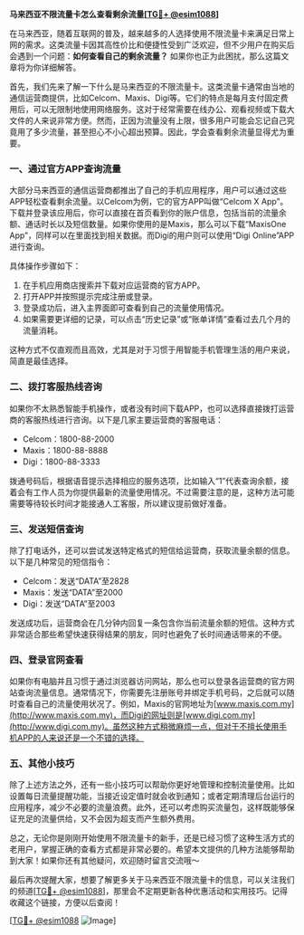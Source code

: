 **马来西亚不限流量卡怎么查看剩余流量[[TG💪+ @esim1088](https://t.me/s/esim1088)]**

在马来西亚，随着互联网的普及，越来越多的人选择使用不限流量卡来满足日常上网的需求。这类流量卡因其高性价比和便捷性受到广泛欢迎，但不少用户在购买后会遇到一个问题：**如何查看自己的剩余流量？** 如果你也正为此困扰，那么这篇文章将为你详细解答。

首先，我们先来了解一下什么是马来西亚的不限流量卡。这类流量卡通常由当地的通信运营商提供，比如Celcom、Maxis、Digi等。它们的特点是每月支付固定费用后，可以无限制地使用网络服务。这对于经常需要在线办公、观看视频或下载大文件的人来说非常方便。然而，正因为流量没有上限，很多用户可能会忘记自己究竟用了多少流量，甚至担心不小心超出预算。因此，学会查看剩余流量显得尤为重要。

### **一、通过官方APP查询流量**

大部分马来西亚的通信运营商都推出了自己的手机应用程序，用户可以通过这些APP轻松查看剩余流量。以Celcom为例，它的官方APP叫做“Celcom X App”。下载并登录该应用后，你可以直接在首页看到你的账户信息，包括当前的流量余额、通话时长以及短信数量。如果你使用的是Maxis，那么可以下载“MaxisOne App”，同样可以在里面找到相关数据。而Digi的用户则可以使用“Digi Online”APP进行查询。

具体操作步骤如下：
1. 在手机应用商店搜索并下载对应运营商的官方APP。
2. 打开APP并按照提示完成注册或登录。
3. 登录成功后，进入主界面即可查看到自己的流量使用情况。
4. 如果需要更详细的记录，可以点击“历史记录”或“账单详情”查看过去几个月的流量消耗。

这种方式不仅直观而且高效，尤其是对于习惯于用智能手机管理生活的用户来说，简直是最佳选择。

### **二、拨打客服热线咨询**

如果你不太熟悉智能手机操作，或者没有时间下载APP，也可以选择直接拨打运营商的客服热线进行咨询。以下是几家主要运营商的客服电话：

- Celcom：1800-88-2000  
- Maxis：1800-88-8888  
- Digi：1800-88-3333  

拨通号码后，根据语音提示选择相应的服务选项，比如输入“1”代表查询余额，接着会有工作人员为你提供最新的流量使用情况。不过需要注意的是，这种方法可能需要等待较长时间才能接通人工客服，所以建议提前做好准备。

### **三、发送短信查询**

除了打电话外，还可以尝试发送特定格式的短信给运营商，获取流量余额的信息。以下是几种常见的短信指令：

- Celcom：发送“DATA”至2828  
- Maxis：发送“DATA”至2000  
- Digi：发送“DATA”至2003  

发送成功后，运营商会在几分钟内回复一条包含你当前流量余额的短信。这种方式非常适合那些希望快速获得结果的朋友，同时也避免了长时间通话带来的不便。

### **四、登录官网查看**

如果你有电脑并且习惯于通过浏览器访问网站，那么也可以登录各运营商的官方网站查询流量信息。通常情况下，你需要先注册账号并绑定手机号码，之后就可以随时查看自己的流量使用状况了。例如，Maxis的官网地址为[www.maxis.com.my](http://www.maxis.com.my)，而Digi的网址则是[www.digi.com.my](http://www.digi.com.my)。虽然这种方式稍微麻烦一点，但对于不擅长使用手机APP的人来说还是一个不错的选择。

### **五、其他小技巧**

除了上述方法之外，还有一些小技巧可以帮助你更好地管理和控制流量使用。比如设置每日流量提醒功能，当接近设定值时就会收到通知；或者定期清理后台运行的应用程序，减少不必要的流量浪费。此外，还可以考虑购买流量包，这样既能够保证充足的流量供给，又不会因为超支而产生额外费用。

总之，无论你是刚刚开始使用不限流量卡的新手，还是已经习惯了这种生活方式的老用户，掌握正确的查看方式都是非常必要的。希望本文提供的几种方法能够帮助到大家！如果你还有其他疑问，欢迎随时留言交流哦～

最后再次提醒大家，想要了解更多关于马来西亚不限流量卡的信息，可以关注我们的频道[[TG💪+ @esim1088](https://t.me/s/esim1088)]，那里会不定期更新各种优惠活动和实用技巧。记得收藏这个链接，方便以后查阅！

[[TG💪+ @esim1088](https://t.me/s/esim1088) ![Image](https://i.postimg.cc/4NQfJmqS/Snipaste-2025-05-13-00-14-12.png)]
